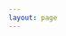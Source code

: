 ```yaml
---
layout: page
---
```


<script setup>
import { slides, products } from './.vitepress/data/zh.ts'
</script>

<MainCarousel :slides="slides" />

<ProductCarousel :products="products" />
